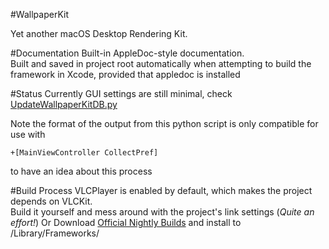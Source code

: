 #WallpaperKit

Yet another macOS Desktop Rendering Kit.  

#Documentation
Built-in AppleDoc-style documentation.  
Built and saved in project root automatically when attempting to build the framework in Xcode, provided that appledoc is installed

#Status
Currently GUI settings are still minimal, check [UpdateWallpaperKitDB.py](https://gist.github.com/Naville/b7b635d82ba520044be031a297efa008)

Note the format of the output from this python script is only compatible for use with 

```
+[MainViewController CollectPref]
```

to have an idea about this process

#Build Process
VLCPlayer is enabled by default, which makes the project depends on VLCKit.  
Build it yourself and mess around with the project's link settings (*Quite an effort!*)
Or Download [Official Nightly Builds](https://nightlies.videolan.org/build/macosx-intel/) and install to /Library/Frameworks/
